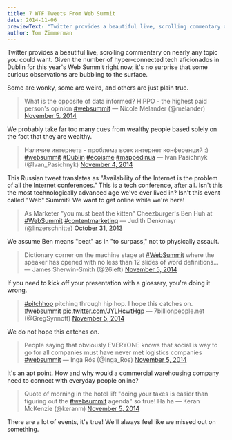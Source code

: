 ```yaml
---
title: 7 WTF Tweets From Web Summit
date: 2014-11-06
previewText: "Twitter provides a beautiful live, scrolling commentary on nearly any topic you could want. Given the number of hyper-connected tech aficionados in Dublin for this year's Web Summit right now, it's no surprise that some curious observations are bubbling to the surface."
author: Tom Zimmerman
---
```

Twitter provides a beautiful live, scrolling commentary on nearly any topic you could want. Given the number of hyper-connected tech aficionados in Dublin for this year's Web Summit right now, it's no surprise that some curious observations are bubbling to the surface.

Some are wonky, some are weird, and others are just plain true.

> What is the opposite of data informed? HiPPO - the highest paid person's opinion [#websummit](https://twitter.com/hashtag/websummit?src=hash) — Nicole Melander (@melander) [November 5, 2014](https://twitter.com/melander/status/529943183166160896)

We probably take far too many cues from wealthy people based solely on the fact that they are wealthy.

> Наличие интернета - проблема всех интернет конференций :) [#websummit](https://twitter.com/hashtag/websummit?src=hash) [#Dublin](https://twitter.com/hashtag/Dublin?src=hash) [#ecoisme](https://twitter.com/hashtag/ecoisme?src=hash) [#mappedinua](https://twitter.com/hashtag/mappedinua?src=hash) — Ivan Pasichnyk (@Ivan_Pasichnyk) [November 4, 2014](https://twitter.com/Ivan_Pasichnyk/status/529737209965182977)

This Russian tweet translates as "Availability of the Internet is the problem of all the Internet conferences." This is a tech conference, after all. Isn't this the most technologically advanced age we've ever lived in? Isn't this event called "Web" Summit? We want to get online while we're here!

> As Marketer "you must beat the kitten" Cheezburger's Ben Huh at [#WebSummit](https://twitter.com/hashtag/WebSummit?src=hash) [#contentmarketing](https://twitter.com/hashtag/contentmarketing?src=hash) — Judith Denkmayr (@linzerschnitte) [October 31, 2013](https://twitter.com/linzerschnitte/status/395860165632983040)

We assume Ben means "beat" as in "to surpass," not to physically assault.

> Dictionary corner on the machine stage at [#WebSummit](https://twitter.com/hashtag/WebSummit?src=hash) where the speaker has opened with no less than 12 slides of word definitions... — James Sherwin-Smith (@26left) [November 5, 2014](https://twitter.com/26left/status/529942695796813824)

If you need to kick off your presentation with a glossary, you're doing it wrong.

> [#pitchhop](https://twitter.com/hashtag/pitchhop?src=hash) pitching through hip hop. I hope this catches on. [#websummit](https://twitter.com/hashtag/websummit?src=hash) [pic.twitter.com/JYLHcwtHgp](http://t.co/JYLHcwtHgp) — 7billionpeople.net (@GregSynnott) [November 5, 2014](https://twitter.com/GregSynnott/status/529943795186806785)

We do not hope this catches on.

> People saying that obviously EVERYONE knows that social is way to go for all companies must have never met logistics companies [#websummit](https://twitter.com/hashtag/websummit?src=hash) — Inga Rós (@Inga_Ros) [November 5, 2014](https://twitter.com/Inga_Ros/status/529941856097161217)

It's an apt point. How and why would a commercial warehousing company need to connect with everyday people online?

> Quote of morning in the hotel lift "doing your taxes is easier than figuring out the [#websummit](https://twitter.com/hashtag/websummit?src=hash) agenda" so true! Ha ha — Keran McKenzie (@keranm) [November 5, 2014](https://twitter.com/keranm/status/529895991173218304)

There are a lot of events, it's true! We'll always feel like we missed out on something.
